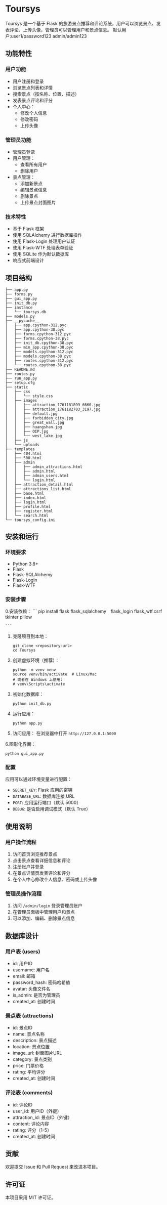 # Toursys

Toursys 是一个基于 Flask 的旅游景点推荐和评论系统，用户可以浏览景点、发表评论、上传头像，管理员可以管理用户和景点信息。
默认用户:user1/password123
	admin/admin123

## 功能特性

### 用户功能
- 用户注册和登录
- 浏览景点列表和详情
- 搜索景点（按名称、位置、描述）
- 发表景点评论和评分
- 个人中心：
  - 修改个人信息
  - 修改密码
  - 上传头像

### 管理员功能
- 管理员登录
- 用户管理：
  - 查看所有用户
  - 删除用户
- 景点管理：
  - 添加新景点
  - 编辑景点信息
  - 删除景点
  - 上传景点封面图片

### 技术特性
- 基于 Flask 框架
- 使用 SQLAlchemy 进行数据库操作
- 使用 Flask-Login 处理用户认证
- 使用 Flask-WTF 处理表单验证
- 使用 SQLite 作为默认数据库
- 响应式前端设计

## 项目结构

```
├── app.py
├── forms.py
├── gui_app.py
├── init_db.py
├── instance
│   └── toursys.db
├── models.py
├── __pycache__
│   ├── app.cpython-312.pyc
│   ├── app.cpython-38.pyc
│   ├── forms.cpython-312.pyc
│   ├── forms.cpython-38.pyc
│   ├── init_db.cpython-38.pyc
│   ├── min_app.cpython-38.pyc
│   ├── models.cpython-312.pyc
│   ├── models.cpython-38.pyc
│   ├── routes.cpython-312.pyc
│   └── routes.cpython-38.pyc
├── README.md
├── routes.py
├── run_app.py
├── setup.cfg
├── static
│   ├── css
│   │   └── style.css
│   ├── images
│   │   ├── attraction_1761181899_6660.jpg
│   │   ├── attraction_1761182703_3197.jpg
│   │   ├── default.jpg
│   │   ├── forbidden_city.jpg
│   │   ├── great_wall.jpg
│   │   ├── huangshan.jpg
│   │   ├── OIP.jpg
│   │   └── west_lake.jpg
│   ├── js
│   └── uploads
├── templates
│   ├── 404.html
│   ├── 500.html
│   ├── admin
│   │   ├── admin_attractions.html
│   │   ├── admin.html
│   │   ├── admin_users.html
│   │   └── login.html
│   ├── attraction_detail.html
│   ├── attractions_list.html
│   ├── base.html
│   ├── index.html
│   ├── login.html
│   ├── profile.html
│   ├── register.html
│   └── search.html
└── toursys_config.ini
```

## 安装和运行

### 环境要求
- Python 3.8+
- Flask
- Flask-SQLAlchemy
- Flask-Login
- Flask-WTF

### 安装步骤
0.安装依赖：
    ```
    pip install flask flask_sqlalchemy　flask_login flask_wtf.csrf tkinter pillow

    ```

1. 克隆项目到本地：
   ```
   git clone <repository-url>
   cd Toursys
   ```

2. 创建虚拟环境（推荐）：
   ```
   python -m venv venv
   source venv/bin/activate  # Linux/Mac
   # 或者在 Windows 上使用:
   # venv\Scripts\activate
   ```

3. 初始化数据库：
   ```
   python init_db.py
   ```

4. 运行应用：
   ```
   python app.py
   ```

5. 访问应用：
   在浏览器中打开 `http://127.0.0.1:5000`

6.图形化界面：
   ```
   python gui_app.py
   ```

### 配置

应用可以通过环境变量进行配置：

- `SECRET_KEY`: Flask 应用的密钥
- `DATABASE_URL`: 数据库连接 URL
- `PORT`: 应用运行端口（默认 5000）
- `DEBUG`: 是否启用调试模式（默认 True）

## 使用说明

### 用户操作流程
1. 访问首页浏览推荐景点
2. 点击景点查看详细信息和评论
3. 注册账户并登录
4. 在景点详情页发表评论和评分
5. 在个人中心修改个人信息、密码或上传头像

### 管理员操作流程
1. 访问 `/admin/login` 登录管理员账户
2. 在管理员面板中管理用户和景点
3. 可以添加、编辑、删除景点信息

## 数据库设计

### 用户表 (users)
- id: 用户ID
- username: 用户名
- email: 邮箱
- password_hash: 密码哈希值
- avatar: 头像文件名
- is_admin: 是否为管理员
- created_at: 创建时间

### 景点表 (attractions)
- id: 景点ID
- name: 景点名称
- description: 景点描述
- location: 景点位置
- image_url: 封面图片URL
- category: 景点类别
- price: 门票价格
- rating: 平均评分
- created_at: 创建时间

### 评论表 (comments)
- id: 评论ID
- user_id: 用户ID（外键）
- attraction_id: 景点ID（外键）
- content: 评论内容
- rating: 评分（1-5）
- created_at: 创建时间

## 贡献

欢迎提交 Issue 和 Pull Request 来改进本项目。

## 许可证

本项目采用 MIT 许可证。
